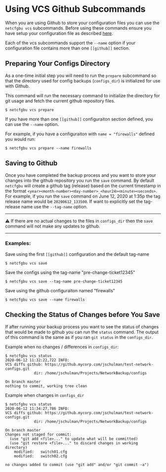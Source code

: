 # Using VCS Github Subcommands

When you are using Github to store your configuration files you can use the
`netcfgbu vcs` subcommands.  Before using these commands ensure you have
setup your configuration file as described [here](config-vcs-github.md).

Each of the vcs subcommands support the `--name` option if your configuration
file contains more than one `[[github]]` section.

## Preparing Your Configs Directory

As a one-time initial step you will need to run the `prepare` subcommand so that the
directory used for config backups (`configs_dir`) is initialized for use with Github.

This command will run the necessary command to initialize the directory for
git usage and fetch the current github repository files.  

```shell script
$ netcfgbu vcs prepare
``` 

If you have more than one `[[github]]` configuraiton section defined, you can
use the `--name` option.  

For example, if you have a configuraiton with `name = "firewalls"` defined you
would run:

```shell script
$ netcfgbu vcs prepare --name firewalls
```

## Saving to Github

Once you have completed the backup process and you want to store your changes
into the github repository you run the `save` command.  By default `netcfgbu`
will create a github tag (release) based on the current timestamp in the format
`<year><month-number><day-number>_<hour24><minute><seconds>`.  For example, if
you run the `save` command on June 12, 2020 at 1:35p the tag release name would
be `20200612_133500`.  If want to explicitly set the tag-release name use the
`--tag-name` option.

---

:warning: If there are no actual changes to the files in `configs_dir`
then the `save` command will not make any updates to github.

---


### Examples:

Save using the first `[[github]]` configuration and the default tag-name

```shell script
$ netcfgbu vcs save
```

Save the configs using the tag-name "pre-change-ticket12345"

```shell script
$ netcfgbu vcs save --tag-name pre-change-ticket12345
```

Save using the github configuraiton named "firewalls"

```shell script
$ netcfgbu vcs save --name firewalls
```

## Checking the Status of Changes before You Save

If after running your backup process you want to see the status of changes that
would be made to github you can run the `status` command. The output of this
command is the same as if you ran `git status` in the `configs_dir`.

Example when no changes / differences in `configs_dir`:
```shell script
$ netcfgbu vcs status
2020-06-12 11:32:22,722 INFO:
VCS diffs github: https://github.mycorp.com/jschulman/test-network-configs.git
             dir: /home/jschulman/Projects/NetworkBackup/configs

On branch master
nothing to commit, working tree clean
```

Example when changes in `configs_dir`
```shell script
$ netcfgbu vcs status
2020-06-12 11:34:27,786 INFO:
VCS diffs github: https://github.mycorp.com/jschulman/test-network-configs.git
             dir: /home/jschulman/Projects/NetworkBackup/configs

On branch master
Changes not staged for commit:
  (use "git add <file>..." to update what will be committed)
  (use "git restore <file>..." to discard changes in working directory)
	modified:   switch01.cfg
	modified:   switch02.cfg

no changes added to commit (use "git add" and/or "git commit -a")
```